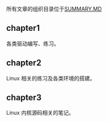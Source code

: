 所有文章的组织目录位于[SUMMARY.MD](SUMMARY.md)

## chapter1

各类驱动编写、练习。

## chapter2

Linux 相关的练习及各类环境的搭建。

## chapter3

Linux 内核源码相关的笔记。





